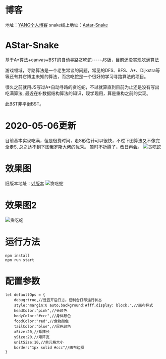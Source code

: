 # 博客
地址：[YANG个人博客](https://blog.yxyvpn.top/)
snake线上地址：[Astar-Snake](https://blog.yxyvpn.top/snake)

# AStar-Snake
基于A*算法+canvas+BST的自动寻路贪吃蛇-----JS版，目前还没实现吃满算法

游戏领域，寻路算法是一个老生常谈的问题，常见的DFS、BFS、A*、Dijkstra等等还有其它博主未知的算法，而贪吃蛇是一个很好的学习寻路算法的项目。

很久之前就用JS写过A*自动寻路的贪吃蛇，不过就算直到目前为止还是没有写出吃满算法, 最近在补数据结构算法的知识，现学现用，算是重构之前的实现。

此BST非平衡BST。

#  2020-05-06更新
目前基本实现吃满，但是很费时间，走S形估计可以很快，不过下图算法又不像完全走S, 总之达不到下图俄罗斯大佬的优秀。
暂时不折腾了，改日再会。
![贪吃蛇](./snake.gif)

# 效果图
旧版本地址：[v1版本](https://github.com/cdoer/AStar-Snake/tree/v1)
![贪吃蛇](./astar-snake.gif)

# 效果图2
![贪吃蛇](./astar-snake2.gif)


# 运行方法
```
npm install
npm run start
```

# 配置参数
```
let defaultOps = {
    debug:true,//是否开启日志，控制台打印运行状态
    style:"margin:0 auto;background:#fff;display: block;",//画布样式
    headColor:"pink",//头颜色
    bodyColor:"#ccc",//身体颜色
    foodColor:"red",//食物颜色
    tailColor:"blue",//尾巴颜色
    xSize:20,//矩阵长
    ySize:20,//矩阵宽
    unitSize:10,//单元格大小
    border:"1px solid #ccc"//画布边框
}
```
